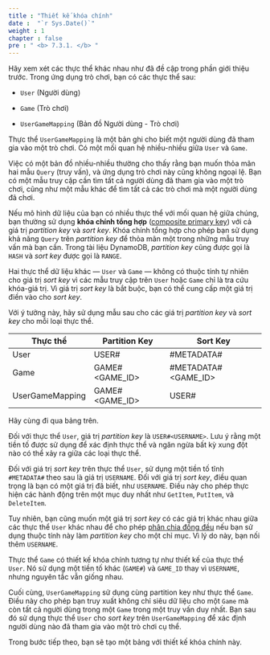 ```yaml
---
title : "Thiết kế khóa chính"
date :  "`r Sys.Date()`" 
weight : 1 
chapter : false
pre : " <b> 7.3.1. </b> "
---
```


Hãy xem xét các thực thể khác nhau như đã đề cập trong phần giới thiệu trước. Trong ứng dụng trò chơi, bạn có các thực thể sau:

- `User` (Người dùng)
  
- `Game` (Trò chơi)
  
- `UserGameMapping` (Bản đồ Người dùng - Trò chơi)

Thực thể `UserGameMapping` là một bản ghi cho biết một người dùng đã tham gia vào một trò chơi. Có một mối quan hệ nhiều-nhiều giữa `User` và `Game`.

Việc có một bản đồ nhiều-nhiều thường cho thấy rằng bạn muốn thỏa mãn hai mẫu `Query` (truy vấn), và ứng dụng trò chơi này cũng không ngoại lệ. Bạn có một mẫu truy cập cần tìm tất cả người dùng đã tham gia vào một trò chơi, cũng như một mẫu khác để tìm tất cả các trò chơi mà một người dùng đã chơi.

Nếu mô hình dữ liệu của bạn có nhiều thực thể với mối quan hệ giữa chúng, bạn thường sử dụng **khóa chính tổng hợp** ([composite primary key](https://docs.aws.amazon.com/amazondynamodb/latest/developerguide/HowItWorks.CoreComponents.html#HowItWorks.CoreComponents.PrimaryKey)) với cả giá trị _partition key_ và _sort key_. Khóa chính tổng hợp cho phép bạn sử dụng khả năng `Query` trên _partition key_ để thỏa mãn một trong những mẫu truy vấn mà bạn cần. Trong tài liệu DynamoDB, _partition key_ cũng được gọi là `HASH` và _sort key_ được gọi là `RANGE`.

Hai thực thể dữ liệu khác — `User` và `Game` — không có thuộc tính tự nhiên cho giá trị _sort key_ vì các mẫu truy cập trên `User` hoặc `Game` chỉ là tra cứu khóa-giá trị. Vì giá trị _sort key_ là bắt buộc, bạn có thể cung cấp một giá trị điền vào cho _sort key_.

Với ý tưởng này, hãy sử dụng mẫu sau cho các giá trị _partition key_ và _sort key_ cho mỗi loại thực thể.

|Thực thể|Partition Key|Sort Key|
|---|---|---|
|User|USER#<USERNAME>|#METADATA#<USERNAME>|
|Game|GAME#<GAME_ID>|#METADATA#<GAME_ID>|
|UserGameMapping|GAME#<GAME_ID>|USER#<USERNAME>|

Hãy cùng đi qua bảng trên.

Đối với thực thể `User`, giá trị _partition key_ là `USER#<USERNAME>`. Lưu ý rằng một tiền tố được sử dụng để xác định thực thể và ngăn ngừa bất kỳ xung đột nào có thể xảy ra giữa các loại thực thể.

Đối với giá trị _sort key_ trên thực thể `User`, sử dụng một tiền tố tĩnh `#METADATA#` theo sau là giá trị `USERNAME`. Đối với giá trị _sort key_, điều quan trọng là bạn có một giá trị đã biết, như `USERNAME`. Điều này cho phép thực hiện các hành động trên một mục duy nhất như `GetItem`, `PutItem`, và `DeleteItem`.

Tuy nhiên, bạn cũng muốn một giá trị _sort key_ có các giá trị khác nhau giữa các thực thể `User` khác nhau để cho phép [phân chia đồng đều](https://docs.aws.amazon.com/amazondynamodb/latest/developerguide/HowItWorks.Partitions.html) nếu bạn sử dụng thuộc tính này làm _partition key_ cho một chỉ mục. Vì lý do này, bạn nối thêm `USERNAME`.

Thực thể `Game` có thiết kế khóa chính tương tự như thiết kế của thực thể `User`. Nó sử dụng một tiền tố khác (`GAME#`) và `GAME_ID` thay vì `USERNAME`, nhưng nguyên tắc vẫn giống nhau.

Cuối cùng, `UserGameMapping` sử dụng cùng partition key như thực thể `Game`. Điều này cho phép bạn truy xuất không chỉ siêu dữ liệu cho một `Game` mà còn tất cả người dùng trong một `Game` trong một truy vấn duy nhất. Bạn sau đó sử dụng thực thể `User` cho _sort key_ trên `UserGameMapping` để xác định người dùng nào đã tham gia vào một trò chơi cụ thể.

Trong bước tiếp theo, bạn sẽ tạo một bảng với thiết kế khóa chính này.